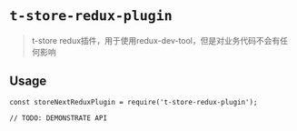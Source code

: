 # `t-store-redux-plugin`

> t-store redux插件，用于使用redux-dev-tool，但是对业务代码不会有任何影响

## Usage

```
const storeNextReduxPlugin = require('t-store-redux-plugin');

// TODO: DEMONSTRATE API
```
